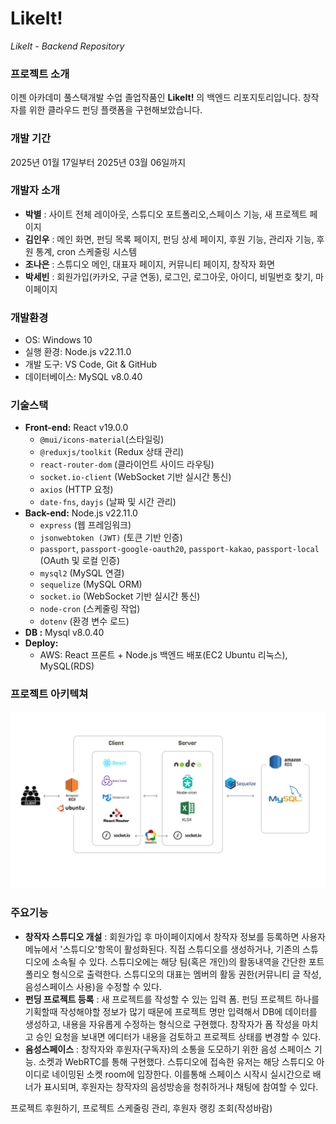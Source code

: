 ﻿# LikeIt!
 *LikeIt - Backend Repository*
 
 ### 프로젝트 소개
 이젠 아카데미 풀스택개발 수업 졸업작품인 **LikeIt!** 의 백엔드 리포지토리입니다. 창작자를 위한 클라우드 펀딩 플랫폼을 구현해보았습니다.
 
 ### 개발 기간
2025년 01월 17일부터 2025년 03월 06일까지
 
 ### 개발자 소개
 - **박별** : 사이트 전체 레이아웃, 스튜디오 포트폴리오,스페이스 기능, 새 프로젝트 페이지
 - **김인우** : 메인 화면, 펀딩 목록 페이지, 펀딩 상세 페이지, 후원 기능, 관리자 기능, 후원 통계, cron 스케줄링 시스템
 - **조나은** : 스튜디오 메인, 대표자 페이지, 커뮤니티 페이지, 창작자 화면
 - **박세빈** : 회원가입(카카오, 구글 연동), 로그인, 로그아웃, 아이디, 비밀번호 찾기, 마이페이지  
 
 ### 개발환경
 - OS: Windows 10
 - 실행 환경: Node.js v22.11.0
 - 개발 도구: VS Code, Git & GitHub
 - 데이터베이스: MySQL v8.0.40
  
 ### 기술스택
 - **Front-end:** React v19.0.0
   - `@mui/icons-material`(스타일링)
   - `@reduxjs/toolkit` (Redux 상태 관리)
   - `react-router-dom` (클라이언트 사이드 라우팅)
   - `socket.io-client` (WebSocket 기반 실시간 통신)
   - `axios` (HTTP 요청)
   - `date-fns`, `dayjs` (날짜 및 시간 관리)
 - **Back-end:** Node.js v22.11.0
   - `express` (웹 프레임워크)
   - `jsonwebtoken (JWT)` (토큰 기반 인증)
   - `passport`, `passport-google-oauth20`, `passport-kakao`, `passport-local` (OAuth 및 로컬 인증)
   - `mysql2` (MySQL 연결)
   - `sequelize` (MySQL ORM)
   - `socket.io` (WebSocket 기반 실시간 통신)
   - `node-cron` (스케줄링 작업)
   - `dotenv` (환경 변수 로드)
- **DB :** Mysql v8.0.40
- **Deploy:**
    - AWS: React 프론트 + Node.js 백엔드 배포(EC2 Ubuntu 리눅스), MySQL(RDS)

### 프로젝트 아키텍쳐
![프로젝트 아키텍쳐](./architecture.png)
  
### 주요기능
- **창작자 스튜디오 개설** : 회원가입 후 마이페이지에서 창작자 정보를 등록하면 사용자 메뉴에서 '스튜디오'항목이 활성화된다. 직접 스튜디오를 생성하거나, 기존의 스튜디오에 소속될 수 있다. 스튜디오에는 해당 팀(혹은 개인)의 활동내역을 간단한 포트폴리오 형식으로 출력한다. 스튜디오의 대표는 멤버의 활동 권한(커뮤니티 글 작성, 음성스페이스 사용)을 수정할 수 있다.
- **펀딩 프로젝트 등록** : 새 프로젝트를 작성할 수 있는 입력 폼. 펀딩 프로젝트 하나를 기획할때 작성해야할 정보가 많기 때문에 프로젝트 명만 입력해서 DB에 데이터를 생성하고, 내용을 자유롭게 수정하는 형식으로 구현했다. 창작자가 폼 작성을 마치고 승인 요청을 보내면 에디터가 내용을 검토하고 프로젝트 상태를 변경할 수 있다.
- **음성스페이스** : 창작자와 후원자(구독자)의 소통을 도모하기 위한 음성 스페이스 기능. 소켓과 WebRTC를 통해 구현했다. 스튜디오에 접속한 유저는 해당 스튜디오 아이디로 네이밍된 소켓 room에 입장한다. 이를통해 스페이스 시작시 실시간으로 배너가 표시되며, 후원자는 창작자의 음성방송을 청취하거나 채팅에 참여할 수 있다. 

프로젝트 후원하기, 프로젝트 스케줄링 관리, 후원자 랭킹 조회(작성바람)

